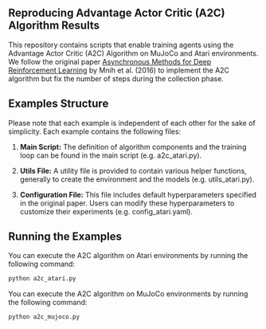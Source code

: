 ## Reproducing Advantage Actor Critic (A2C) Algorithm Results

This repository contains scripts that enable training agents using the Advantage Actor Critic (A2C) Algorithm on MuJoCo and Atari environments. We follow the original paper [Asynchronous Methods for Deep Reinforcement Learning](https://arxiv.org/abs/1602.01783) by Mnih et al. (2016) to implement the A2C algorithm but fix the number of steps during the collection phase.


## Examples Structure

Please note that each example is independent of each other for the sake of simplicity. Each example contains the following files:

1. **Main Script:** The definition of algorithm components and the training loop can be found in the main script  (e.g. a2c_atari.py).

2. **Utils File:** A utility file is provided to contain various helper functions, generally to create the environment and the models (e.g. utils_atari.py).

3. **Configuration File:** This file includes default hyperparameters specified in the original paper. Users can modify these hyperparameters to customize their experiments  (e.g. config_atari.yaml).


## Running the Examples

You can execute the A2C algorithm on Atari environments by running the following command:

```bash
python a2c_atari.py
```

You can execute the A2C algorithm on MuJoCo environments by running the following command:

```bash
python a2c_mujoco.py
``` 
